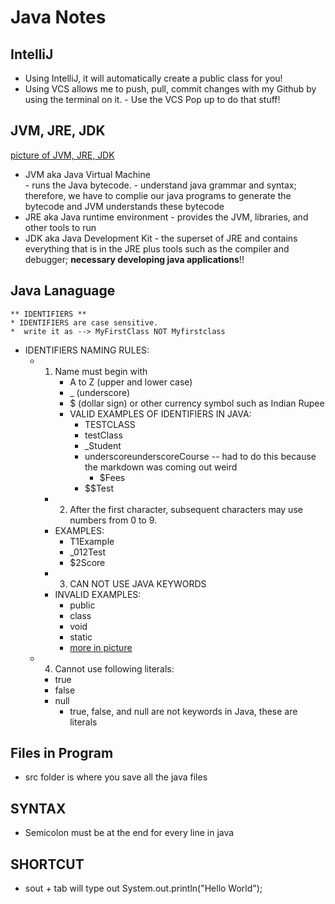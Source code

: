 # Java Notes 

## IntelliJ 
* Using IntelliJ, it will automatically create a public class for you!  
* Using VCS allows me to push, pull, commit changes with my Github by using the terminal on it. 
		- Use the VCS Pop up to do that stuff! 

## JVM, JRE, JDK
[picture of JVM, JRE, JDK](JDK,JVM,JRE.png)	
* JVM aka Java Virtual Machine  
		- runs the Java bytecode. 
		- understand java grammar and syntax; therefore, we have to complie our java programs to generate the bytecode and JVM understands these bytecode
* JRE aka Java runtime environment 
		- provides the JVM, libraries, and other tools to run 
* JDK aka Java Development Kit 
		- the superset of JRE and contains everything that is in the JRE plus tools such as the compiler and debugger; **necessary developing java applications**!!

## Java Lanaguage 
	** IDENTIFIERS ** 
	* IDENTIFIERS are case sensitive.
  	*  write it as --> MyFirstClass NOT Myfirstclass
  * IDENTIFIERS NAMING RULES:
     * 1. Name must begin with
	      * A to Z (upper and lower case)
	      * _ (underscore)
	      * $ (dollar sign) or other currency symbol such as Indian Rupee
           * VALID EXAMPLES OF IDENTIFIERS IN JAVA:
              * TESTCLASS
              * testClass
              * _Student
              * underscoreunderscoreCourse -- had to do this because the markdown was coming out weird 
            	* $Fees
              * $$Test
	    * 2. After the first character, subsequent characters may use numbers from 0 to 9.
        * EXAMPLES:
          * T1Example
          * _012Test
          * $2Score
	    * 3. CAN NOT USE JAVA KEYWORDS
        * INVALID EXAMPLES:
          * public
          * class
          * void
          * static 
          * [more in picture](NONOs_for_identifiers_naming.png)
      * 4. Cannot use following literals: 
      	* true 
      	* false 
      	* null 
      		* true, false, and null are not keywords in Java, these are literals 

## Files in Program 
* src folder is where you save all the java files 

## SYNTAX 
* Semicolon must be at the end for every line in java 

## SHORTCUT 
* sout + tab will type out System.out.println("Hello World");